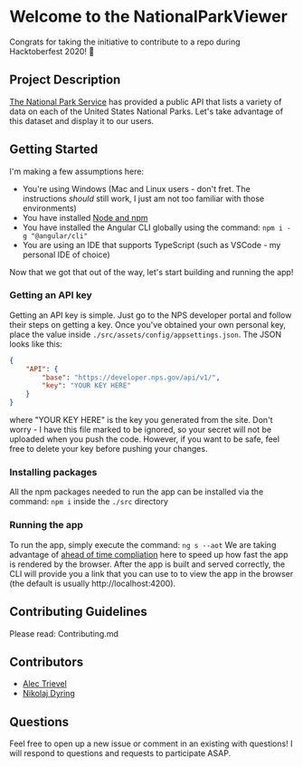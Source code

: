 # Welcome to the NationalParkViewer

Congrats for taking the initiative  to contribute to a repo during Hacktoberfest 2020! 🎃

## Project Description

[The National Park Service](https://www.nps.gov/index.htm) has provided a public API that lists a variety of data on each of the United States National Parks. Let's take advantage of this dataset and display it to our users. 

## Getting Started

I'm making a few assumptions here:

* You're using Windows (Mac and Linux users - don't fret. The instructions *should* still work, I just am not too familiar with those environments)
* You have installed [Node and npm](https://nodejs.org/en/download/)
* You have installed the Angular CLI globally using the command:  `npm i -g "@angular/cli"`
* You are using an IDE that supports TypeScript (such as VSCode - my personal IDE of choice)

Now that we got that out of the way, let's start building and running the app!

### Getting an API key

Getting an API key is simple. Just go to the NPS developer portal and follow their steps on getting a key. Once you've obtained your own personal key, place the value inside `./src/assets/config/appsettings.json`. The JSON looks like this: 
``` json
{
    "API": {
        "base": "https://developer.nps.gov/api/v1/",
        "key": "YOUR KEY HERE"
    }
}
```
where "YOUR KEY HERE" is the key you generated from the site. Don't worry - I have this file marked to be ignored, so your secret will not be uploaded when you push the code. However, if you want to be safe, feel free to delete your key before pushing your changes.

### Installing packages

All the npm packages needed to run the app can be installed via the command: `npm i` inside the `./src` directory

### Running the app

To run the app, simply execute the command: ```ng s --aot``` We are taking advantage of [ahead of time compliation](https://angular.io/guide/aot-compiler) here to speed up how fast the app is rendered by the browser. After the app is built and served correctly, the CLI will provide you a link that you can use to to view the app in the browser (the default is usually http://localhost:4200).

## Contributing Guidelines 

Please read: Contributing.md

## Contributors

* [Alec Trievel](https://github.com/atrievel)
* [Nikolaj Dyring](https://github.com/NikoDyring)

## Questions

Feel free to open up a new issue or comment in an existing with questions! I will respond to questions and requests to participate ASAP.
